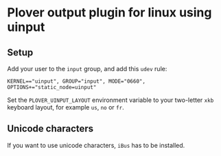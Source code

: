 # Plover output plugin for linux using uinput

## Setup
Add your user to the `input` group, and add this `udev` rule:
```
KERNEL=="uinput", GROUP="input", MODE="0660", OPTIONS+="static_node=uinput"
```
Set the `PLOVER_UINPUT_LAYOUT` environment variable to your two-letter `xkb` keyboard layout, for example `us`, `no` or `fr`.

## Unicode characters
If you want to use unicode characters, `iBus` has to be installed.
